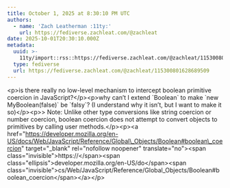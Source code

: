 ```yaml
---
title: October 1, 2025 at 8:30:10 PM UTC
authors:
  - name: 'Zach Leatherman :11ty:'
    url: https://fediverse.zachleat.com/@zachleat
date: 2025-10-01T20:30:10.000Z
metadata:
  uuid: >-
    11ty/import::rss::https://fediverse.zachleat.com/@zachleat/115300801628689509
  type: fediverse
  url: https://fediverse.zachleat.com/@zachleat/115300801628689509
---
```

\<p>is there really no low-level mechanism to intercept boolean primitive coercion in JavaScript?\</p>\<p>why can’t I extend \`Boolean\` to make \`new MyBoolean(false)\` be \`falsy\`? (I understand why it isn’t, but I want to make it so)\</p>\<p>&gt; Note: Unlike other type conversions like string coercion or number coercion, boolean coercion does not attempt to convert objects to primitives by calling user methods.\</p>\<p>\<a href="https://developer.mozilla.org/en-US/docs/Web/JavaScript/Reference/Global\_Objects/Boolean#boolean\_coercion" target="\_blank" rel="nofollow noopener" translate="no">\<span class="invisible">https://\</span>\<span class="ellipsis">developer.mozilla.org/en-US/do\</span>\<span class="invisible">cs/Web/JavaScript/Reference/Global\_Objects/Boolean#boolean\_coercion\</span>\</a>\</p>